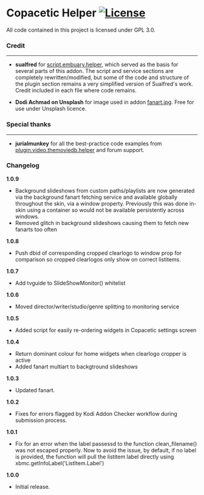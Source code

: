 # Copacetic Helper [![License](https://img.shields.io/badge/License-GPLv3-blue)](https://github.com/realcopacetic/script.copacetic.helper/blob/main/LICENSE.txt)

All code contained in this project is licensed under GPL 3.0.

### Credit
---
* __sualfred__ for [script.embuary.helper](https://github.com/sualfred/script.embuary.helper), which served as the basis for several parts of this addon. The script and service sections are completely rewritten/modified, but some of the code and structure of the plugin section remains a very simplified version of Sualfred's work. Credit included in each file where code remains.

* __Dodi Achmad on Unsplash__ for image used in addon [fanart.jpg](https://unsplash.com/photos/3qaojaP-6cE). Free for use under Unsplash licence.

### Special thanks
---
* __jurialmunkey__ for all the best-practice code examples from [plugin.video.themoviedb.helper](https://github.com/jurialmunkey/plugin.video.themoviedb.helper) and forum support.

### Changelog
**1.0.9**
- Background slideshows from custom paths/playlists are now generated via the background fanart fetching service and available globally throughout the skin, via a window property. Previously this was done in-skin using a container so would not be available persistently across windows.
- Removed glitch in background slideshows causing them to fetch new fanarts too often

**1.0.8**
- Push dbid of corresponding cropped clearlogo to window prop for comparison so cropped clearlogos only show on correct listitems.

**1.0.7**
- Add tvguide to SlideShowMonitor() whitelist

**1.0.6**
- Moved director/writer/studio/genre splitting to monitoring service

**1.0.5**
- Added script for easily re-ordering widgets in Copacetic settings screen

**1.0.4**
- Return dominant colour for home widgets when clearlogo cropper is active
- Added fanart multiart to backgtround slideshows

**1.0.3**
- Updated fanart.

**1.0.2**
- Fixes for errors flagged by Kodi Addon Checker workflow during submission process.

**1.0.1**
- Fix for an error when the label passessd to the function clean_filename() was not escaped properly. Now to avoid the issue, by default, if no label is provided, the function will pull the listitem label directly using xbmc.getInfoLabel('ListItem.Label')

**1.0.0** 
- Initial release.